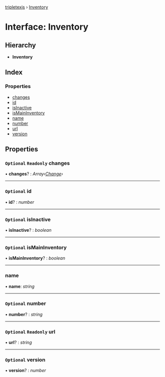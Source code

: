 [tripletexjs](../README.md) › [Inventory](inventory.md)

# Interface: Inventory

## Hierarchy

* **Inventory**

## Index

### Properties

* [changes](inventory.md#optional-readonly-changes)
* [id](inventory.md#optional-id)
* [isInactive](inventory.md#optional-isinactive)
* [isMainInventory](inventory.md#optional-ismaininventory)
* [name](inventory.md#name)
* [number](inventory.md#optional-number)
* [url](inventory.md#optional-readonly-url)
* [version](inventory.md#optional-version)

## Properties

### `Optional` `Readonly` changes

• **changes**? : *Array‹[Change](../modules/change.md)›*

___

### `Optional` id

• **id**? : *number*

___

### `Optional` isInactive

• **isInactive**? : *boolean*

___

### `Optional` isMainInventory

• **isMainInventory**? : *boolean*

___

###  name

• **name**: *string*

___

### `Optional` number

• **number**? : *string*

___

### `Optional` `Readonly` url

• **url**? : *string*

___

### `Optional` version

• **version**? : *number*
